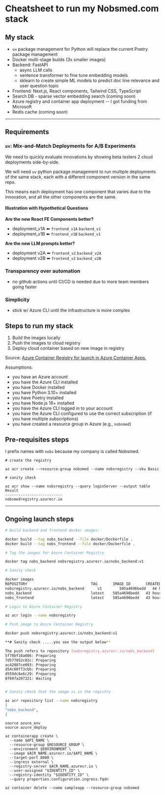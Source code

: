 # Cheatsheet to run my Nobsmed.com stack

## My stack

-   `uv` package management for Python will replace the current Poetry package management
-   Docker multi-stage builds (3x smaller images)
-   Backend: FastAPI
    -   async LLM calls
    -   sentence transformer to fine tune embedding models
    -   sklearn to create simple ML models to predict doc line relevance and user question topic
-   Frontend: Next.js, React components, Tailwind CSS, TypeScript
-   Search DB - sparse vector embedding search (coming soon)
-   Azure registry and container app deployment -- I got funding from Microsoft
-   Redis cache (coming soon)

---

## Requirements

### `uv`: Mix-and-Match Deployments for A/B Experiments

We need to quickly evaluate innovations by showing beta testers 2 cloud deployments side-by-side.

We will need `uv` python package management to run multiple deployments of the same stack, each with a different component version in the same repo.

This means each deployment has one component that varies due to the innovation, and all the other components are the same.

#### Illustration with Hypothetical Questions

**Are the new React FE Components better?**

-   deployment_v1A &#x2B05; `frontend_v1A` `backend_v1`
-   deployment_v1B &#x2B05; `frontend_v1B` `backend_v1`

**Are the new LLM prompts better?**

-   deployment v2A &#x2B05; `frontend_v2` `backend_v2A`
-   deployment v2B &#x2B05; `frontend_v2` `backend_v2B`

### Transparency over automation

-   no github actions until CI/CD is needed due to more team members going faster

### Simplicity

-   stick w/ Azure CLI until the infrastructure is more complex

## Steps to run my stack

1. Build the images locally
2. Push the images to cloud registry
3. Deploy cloud container based on new image in registry

Source: [Azure Container Registry for launch in Azure Container Apps.](https://learn.microsoft.com/en-us/azure/container-instances/container-instances-tutorial-prepare-acr#create-azure-container-registry)

Assumptions:

-   you have an Azure account
-   you have the Azure CLI installed
-   you have Docker installed
-   you have Python 3.10+ installed
-   you have Poetry installed
-   you have Node.js 18+ installed
-   you have the Azure CLI logged in to your account
-   you have the Azure CLI configured to use the correct subscription (if you have multiple subscriptions)
-   you have created a resource group in Azure (e.g., `nobsmed`)

## Pre-requisites steps

I prefix names with `nobs` because my company is called Nobsmed.

```console
# create the registry

az acr create --resource-group nobsmed --name nobsregistry --sku Basic

# sanity check

az acr show --name nobsregistry --query loginServer --output table
Result
--------------------------
nobsmedregistry.azurecr.io
```

---

## Ongoing launch steps

```bash
# Build backend and frontend docker images:

docker build --tag nobs_backend --file docker/Dockerfile .
docker build --tag nobs_frontend --file docker/Dockerfile .

# Tag the images for Azure Container Registry

docker tag nobs_backend nobsregistry.azurecr.io/nobs_backend:v1

# Sanity check

docker images
REPOSITORY                             TAG       IMAGE ID       CREATED        SIZE
nobsregistry.azurecr.io/nobs_backend      v1        585a4696bedd   44 hours ago   197MB
nobs_backend                           latest    585a4696bedd   43 hours ago   197MB
nobs_frontend                          latest    585a4696bedd   43 hours ago   197MB

# Login to Azure Container Registry

az acr login --name nobsregistry

# Push image to Azure Container Registry

docker push nobsregistry.azurecr.io/nobs_backend:v1

**# Sanity check .....you see the output below**

The push refers to repository [nobsregistry.azurecr.io/nobs_backend]
5f70bf18a086: Preparing
7d577052c02c: Preparing
ac42807ce093: Preparing
d54c60f73cbb: Preparing
d559dc6e6c29: Preparing
8f697a207321: Waiting


# Sanity check that the image is in the registry

az acr repository list --name nobsregistry
[
"nobs_backend",
]
```

```console
source azure_env
source azure_deploy

az containerapp create \
  --name $API_NAME \
  --resource-group $RESOURCE_GROUP \
  --environment $ENVIRONMENT \
  --image $ACR_NAME.azurecr.io/$API_NAME \
  --target-port 8080 \
  --ingress external \
  --registry-server $ACR_NAME.azurecr.io \
  --user-assigned "$IDENTITY_ID" \
  --registry-identity "$IDENTITY_ID" \
  --query properties.configuration.ingress.fqdn

az container delete --name sampleapp --resource-group nobsmed
```
